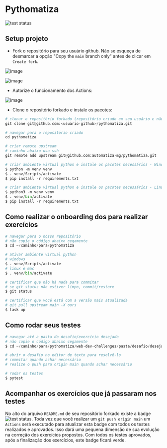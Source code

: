 Pythomatiza
===

![test status](../coverage-badge/tests.svg?raw=true)

## Setup projeto

- Fork o repositório para seu usuário github. Não se esqueça de desmarcar a opção "Copy the `main` branch only" antes de clicar em `Create fork`.

![image](https://github.com/user-attachments/assets/c5f08479-32ab-4815-b41a-f157c5483912)

![image](https://github.com/user-attachments/assets/ead55832-c990-46ab-a312-c49c308f1a6e)

- Autorize o funcionamento dos Actions:

![image](https://github.com/user-attachments/assets/40640f3a-115c-45dc-899b-4289d2db0882)

- Clone o repositório forkado e instale os pacotes:

```python
# clonar o repositório forkado (repositório criado em seu usuário e não o da organização automatiza-mg)
git clone git@github.com:<usuario-github>/pythomatiza.git

# navegar para o repositório criado
cd pythomatiza

# criar remote upstream
# caminho abaixo usa ssh
git remote add upstream git@github.com:automatiza-mg/pythomatiza.git

# criar ambiente virtual python e instale os pacotes necessários - Windows
$ python -m venv venv
$ . venv/Scripts/activate
$ pip install -r requirements.txt

# criar ambiente virtual python e instale os pacotes necessários - Linux e Mac
$ python3 -m venv venv
$ . venv/bin/activate
$ pip install -r requirements.txt
```

## Como realizar o onboarding dos para realizar exercícios

```python
# navegar para o nosso repositório
# não copie o código abaixo cegamente
$ cd ~/caminho/para/pythomatiza

# ativar ambiente virtual python
# windows
$ . venv/Scripts/activate
# linux e mac
$ . venv/bin/activate

# certificar que não há nada para commitar
# se git status não estiver limpo, commit/restore
$ git status

# certificar que você está com a versão mais atualizada
# git pull upstream main -X ours
$ task up
```

## Como rodar seus testes

```python
# navegar até a pasta do desafio/exercício desejado
# não copie o código abaixo cegamente
$ cd ~/caminho/para/pythomatiza/web-dev-challenges/pasta/desafio/desejado

# abrir o desafio no editor de texto para resolvê-lo
# commitar quando achar necessário
# realize o push para origin main quando achar necessário

# rodar os testes
$ pytest
```

## Acompanhar os exercícios que já passaram nos testes

No alto do arquivo `README.md` de seu repositório forkado existe a badge ![test status](../coverage-badge/tests.svg?raw=true).
Toda vez que você realizar um `git push origin main` um `Actions` será executado para atualizar esta badge com todos os testes realizados e aprovados.
Isso dará uma pequena dimensão de sua evolução na correção dos exercícios propostos.
Com todos os testes aprovados, após a finalização dos exercícios, este badge ficará verde.
